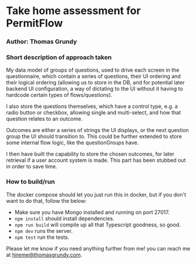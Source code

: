 # Take home assessment for PermitFlow

### Author: Thomas Grundy

### Short description of approach taken
My data model of groups of questions, used to drive each screen in the questionnaire, which contain a series of questions,
their UI ordering and their logical ordering (allowing us to store in the DB, and for potential later backend UI configuration, a way
of dictating to the UI without it having to hardcode certain types of flows/questions).

I also store the questions themselves, which have a control type, e.g. a radio button or checkbox, allowing single and multi-select,
and how that question relates to an outcome.

Outcomes are either a series of strings the UI displays, or the next question group the UI should transition to. This could be
further extended to store some internal flow logic, like the questionGroups have.

I then have built the capability to store the chosen outcomes, for later retrieval if a user account system is made.
This part has been stubbed out in order to save time.

### How to build/run

The docker compose should let you just run this in docker, but if you don't want to do that, follow the below:

- Make sure you have Mongo installed and running on port 27017.
- `npm install` should install dependencies.
- `npm run build` will compile up all that Typescript goodness, so good.
- `npm dev` runs the server.
- `npm test` run the tests.

Please let me know if you need anything further from me! you can reach me at hireme@thomasgrundy.com.